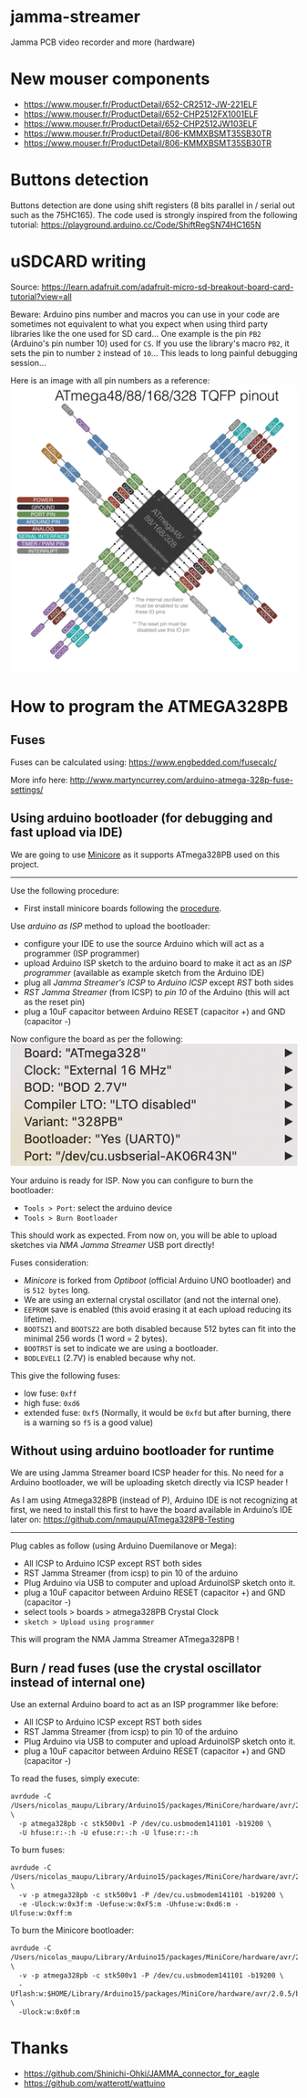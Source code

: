 # jamma-streamer

Jamma PCB video recorder and more (hardware)

# New mouser components

* https://www.mouser.fr/ProductDetail/652-CR2512-JW-221ELF
* https://www.mouser.fr/ProductDetail/652-CHP2512FX1001ELF
* https://www.mouser.fr/ProductDetail/652-CHP2512JW103ELF
* https://www.mouser.fr/ProductDetail/806-KMMXBSMT35SB30TR
* https://www.mouser.fr/ProductDetail/806-KMMXBSMT35SB30TR


# Buttons detection

Buttons detection are done using shift registers (8 bits parallel in / serial out such as the 75HC165).
The code used is strongly inspired from the following tutorial:
https://playground.arduino.cc/Code/ShiftRegSN74HC165N

# uSDCARD writing

Source:
https://learn.adafruit.com/adafruit-micro-sd-breakout-board-card-tutorial?view=all

Beware: Arduino pins number and macros you can use in your code are sometimes not equivalent to what you expect when using third party libraries like the one used for SD card... One example is the pin `PB2` (Arduino's pin number 10) used for `CS`. If you use the library's macro `PB2`, it sets the pin to number `2` instead of `10`... This leads to long painful debugging session...

Here is an image with all pin numbers as a reference:
![Arduino ATmega pinout diagram](images/arduino-atmega-pinout-diag.jpg)


# How to program the ATMEGA328PB

## Fuses

Fuses can be calculated using: https://www.engbedded.com/fusecalc/

More info here: http://www.martyncurrey.com/arduino-atmega-328p-fuse-settings/

## Using arduino bootloader (for debugging and fast upload via IDE)

We are going to use [Minicore](https://github.com/MCUdude/MiniCore) as it supports ATmega328PB used on this project.

---

Use the following procedure:

- First install minicore boards following the [procedure](https://github.com/MCUdude/MiniCore#boards-manager-installation).

Use *arduino as ISP* method to upload the bootloader:
  - configure your IDE to use the source Arduino which will act as a programmer (ISP programmer)
  - upload Arduino ISP sketch to the arduino board to make it act as an *ISP programmer* (available as example sketch from the Arduino IDE)
  - plug all *Jamma Streamer's ICSP* to *Arduino ICSP* except *RST* both sides
  - *RST Jamma Streamer* (from ICSP) to *pin 10* of the Arduino (this will act as the reset pin)
  - plug a 10uF capacitor between Arduino RESET (capacitor +) and GND (capacitor -)

Now configure the board as per the following:
![Arduino configuration for Minicore / ATmega328PB](images/328pb-arduino-conf.png)

Your arduino is ready for ISP. Now you can configure to burn the bootloader:
  - `Tools > Port`: select the arduino device
  - `Tools > Burn Bootloader`

This should work as expected. From now on, you will be able to upload sketches via *NMA Jamma Streamer* USB port directly!

Fuses consideration:
  - *Minicore* is forked from *Optiboot* (official Arduino UNO bootloader) and is `512 bytes` long.
  - We are using an external crystal oscillator (and not the internal one).
  - `EEPROM` save is enabled (this avoid erasing it at each upload reducing its lifetime).
  - `BOOTSZ1` and `BOOTSZ2` are both disabled because 512 bytes can fit into the minimal 256 words (1 word = 2 bytes).
  - `BOOTRST` is set to indicate we are using a bootloader.
  - `BODLEVEL1` (2.7V) is enabled because why not.

This give the following fuses:
  - low fuse: `0xff`
  - high fuse: `0xd6`
  - extended fuse: `0xf5` (Normally, it would be `0xfd` but after burning, there is a warning so `f5` is a good value)

## Without using arduino bootloader for runtime

We are using Jamma Streamer board ICSP header for this.
No need for a Arduino bootloader, we will be uploading sketch directly via ICSP header !

As I am using Atmega328PB (instead of P), Arduino IDE is not recognizing at first, we need to install this first to have the board available in Arduino’s IDE later on:
https://github.com/nmaupu/ATmega328PB-Testing

---

Plug cables as follow (using Arduino Duemilanove or Mega):

- All ICSP to Arduino ICSP except RST both sides
- RST Jamma Streamer (from icsp) to pin 10 of the arduino
- Plug Arduino via USB to computer and upload ArduinoISP sketch onto it.
- plug a 10uF capacitor between Arduino RESET (capacitor +) and GND (capacitor -)
- select tools > boards > atmega328PB Crystal Clock
- `sketch > Upload using programmer`

This will program the NMA Jamma Streamer ATmega328PB !

## Burn / read fuses (use the crystal oscillator instead of internal one)

Use an external Arduino board to act as an ISP programmer like before:

- All ICSP to Arduino ICSP except RST both sides
- RST Jamma Streamer (from icsp) to pin 10 of the arduino
- Plug Arduino via USB to computer and upload ArduinoISP sketch onto it.
- plug a 10uF capacitor between Arduino RESET (capacitor +) and GND (capacitor -)

To read the fuses, simply execute:
```
avrdude -C /Users/nicolas_maupu/Library/Arduino15/packages/MiniCore/hardware/avr/2.0.5/avrdude.conf \
  -p atmega328pb -c stk500v1 -P /dev/cu.usbmodem141101 -b19200 \
  -U hfuse:r:-:h -U efuse:r:-:h -U lfuse:r:-:h
```

To burn fuses:
```
avrdude -C /Users/nicolas_maupu/Library/Arduino15/packages/MiniCore/hardware/avr/2.0.5/avrdude.conf \
  -v -p atmega328pb -c stk500v1 -P /dev/cu.usbmodem141101 -b19200 \
  -e -Ulock:w:0x3f:m -Uefuse:w:0xF5:m -Uhfuse:w:0xd6:m -Ulfuse:w:0xff:m 
```

To burn the Minicore bootloader:
```
avrdude -C /Users/nicolas_maupu/Library/Arduino15/packages/MiniCore/hardware/avr/2.0.5/avrdude.conf \
  -v -p atmega328pb -c stk500v1 -P /dev/cu.usbmodem141101 -b19200 \
  -Uflash:w:$HOME/Library/Arduino15/packages/MiniCore/hardware/avr/2.0.5/bootloaders/optiboot_flash/bootloaders/atmega328pb/16000000L/optiboot_flash_atmega328pb_UART0_115200_16000000L_B5.hex:i \
  -Ulock:w:0x0f:m 
```

# Thanks

- https://github.com/Shinichi-Ohki/JAMMA_connector_for_eagle
- https://github.com/watterott/wattuino
